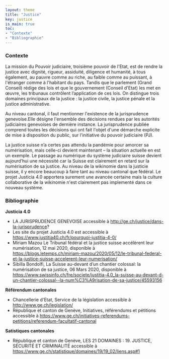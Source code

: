 ```yaml
---
layout: theme
title: "Justice"
key: justice
is_main: true
toc:
- "Contexte"
- "Bibliographie"
---
```


### Contexte
La mission du Pouvoir judiciaire, troisième pouvoir de l'Etat, est de rendre la justice avec dignité, rigueur, assiduité, diligence et humanité, à tous également, 
au pauvre comme au riche, au faible comme au puissant, à l'étranger comme à l'habitant du pays. Tandis que le parlement (Grand Conseil) rédige des lois et 
que le gouvernement (Conseil d'Etat) les met en œuvre, les tribunaux contrôlent l’application de ces lois. On distingue trois domaines principaux de la justice : 
la justice civile, la justice pénale et la justice administrative.

Au niveau cantonal, il faut mentionner l'existence de la jurisprudence genevoise.Elle désigne l'ensemble des décisions rendues par les autorités judiciaires genevoises de dernière instance.
La jurisprudence publiée comprend toutes les décisions qui ont fait l'objet d'une démarche explicite de mise à disposition du public, sur l'initiative du pouvoir 
judiciaire (PJ). 

La justice suisse n’a certes pas attendu la pandémie pour amorcer sa numérisation, mais celle-ci devient maintenant – la situation actuelle en est un exemple. 
Le passage au numérique du système judiciaire suisse devient aujourd’hui une nécessité car la Suisse est clairement en retard sur la numérisation de sa justice.
Au niveau de la wikinomie dans la justicie suisse, il y encore beaucoup à faire tant au niveau cantonal que fédéral. Le projet Justicia 4.0 apportera 
surement une avancée certaine mais la culture collaborative de la wikinomie n'est clairement pas implementé dans ce nouveau système.


### Bibliographie


**Justicia 4.0**

* LA JURISPRUDENCE GENEVOISE accessible à http://ge.ch/justice/dans-la-jurisprudence?
* Les site du projet Justicia 4.0 est accessible à https://www.justitia40.ch/fr/pourquoi-justitia-4-0/
* Miriam Mazou Le Tribunal fédéral et la justice suisse accélèrent leur numérisation, 12 mai 2020, disponible à https://blogs.letemps.ch/miriam-mazou/2020/05/12/le-tribunal-federal-et-la-justice-suisse-accelerent-leur-numerisation/
* Sibilla Bondolfi, La Suisse au-devant d’un chantier colossal: la numérisation de sa justice, 06 Mars 2020, disponible à https://www.swissinfo.ch/fre/societe/justitia-4.0_la-suisse-au-devant-d-un-chantier-colossal--la-num%C3%A9risation-de-sa-justice/45593156

**Référendum cantonales**

* Chancellerie d'Etat, Service de la législation accessible à http://www.ge.ch/legislation/
* République et canton de Genève, Initiatives, référendums et pétitions accessible à https://www.ge.ch/initiatives-referendums-petitions/referendum-facultatif-cantonal

**Satistiques cantonales**

* République et canton de Genève, LES 21 DOMAINES : 19. JUSTICE, SÉCURITÉ ET CRIMINALITÉ accessible à https://www.ge.ch/statistique/domaines/19/19_02/liens.asp#1